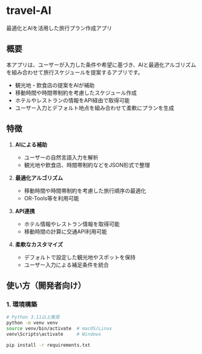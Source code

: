 # travel-AI

最適化とAIを活用した旅行プラン作成アプリ


## 概要

本アプリは、ユーザーが入力した条件や希望に基づき、AIと最適化アルゴリズムを組み合わせて旅行スケジュールを提案するアプリです。

- 観光地・飲食店の提案をAIが補助
- 移動時間や時間帯制約を考慮したスケジュール作成
- ホテルやレストランの情報をAPI経由で取得可能
- ユーザー入力とデフォルト地点を組み合わせて柔軟にプランを生成


## 特徴

1. **AIによる補助**  
   - ユーザーの自然言語入力を解析
   - 観光地や飲食店、時間帯制約などをJSON形式で整理

2. **最適化アルゴリズム**  
   - 移動時間や時間帯制約を考慮した旅行順序の最適化
   - OR-Tools等を利用可能

3. **API連携**  
   - ホテル情報やレストラン情報を取得可能
   - 移動時間の計算に交通API利用可能

4. **柔軟なカスタマイズ**  
   - デフォルトで設定した観光地やスポットを保持
   - ユーザー入力による補足条件を統合


## 使い方（開発者向け）

### 1. 環境構築

```bash
# Python 3.11以上推奨
python -m venv venv
source venv/bin/activate  # macOS/Linux
venv\Scripts\activate     # Windows

pip install -r requirements.txt
